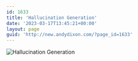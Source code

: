 ```yaml
---
id: 1633
title: 'Hallucination Generation'
date: '2023-03-17T13:45:21+00:00'
layout: page
guid: 'http://new.andydixon.com/?page_id=1633'
---
```


![Hallucination Generation](https://i0.wp.com/assets.g8x2.ldn.idrivee2-23.com/posters/Hallucination%20Generation%2001.jpg?w=1200&ssl=1 "Hallucination Generation")